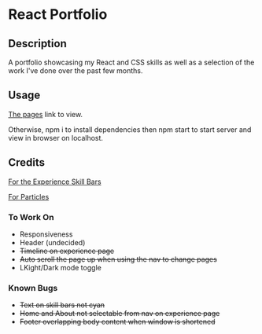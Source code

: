 # React Portfolio

## Description

A portfolio showcasing my React and CSS skills as well as a selection of the work I've done over the past few months.

## Usage

[The pages](https://jthornex.github.io/React-Portfolio/) link to view.

Otherwise, npm i to install dependencies then npm start to start server and view in browser on localhost.

## Credits

[For the Experience Skill Bars](https://www.npmjs.com/package/react-skills)

[For Particles](https://github.com/matteobruni/tsparticles)

### To Work On

- Responsiveness
- Header (undecided)
- ~~Timeline on experience page~~
- ~~Auto scroll the page up when using the nav to change pages~~
- LKight/Dark mode toggle 

### Known Bugs

- ~~Text on skill bars not cyan~~
- ~~Home and About not selectable from nav on experience page~~
- ~~Footer overlapping body content when window is shortened~~

